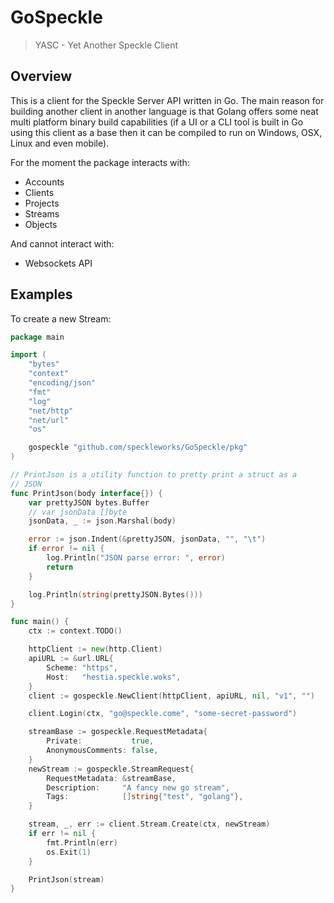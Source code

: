 # GoSpeckle
> YASC - Yet Another Speckle Client

## Overview
This is a client for the Speckle Server API written in Go. The main reason for building another client in another language is that Golang offers some neat multi platform binary build capabilities (if a UI or a CLI tool is built in Go using this client as a base then it can be compiled to run on Windows, OSX, Linux and even mobile).

For the moment the package interacts with:
* Accounts
* Clients
* Projects
* Streams
* Objects

And cannot interact with:
* Websockets API

## Examples
To create a new Stream:

```go
package main

import (
	"bytes"
	"context"
	"encoding/json"
	"fmt"
	"log"
	"net/http"
	"net/url"
	"os"

	gospeckle "github.com/speckleworks/GoSpeckle/pkg"
)

// PrintJson is a utility function to pretty print a struct as a
// JSON
func PrintJson(body interface{}) {
	var prettyJSON bytes.Buffer
	// var jsonData []byte
	jsonData, _ := json.Marshal(body)

	error := json.Indent(&prettyJSON, jsonData, "", "\t")
	if error != nil {
		log.Println("JSON parse error: ", error)
		return
	}

	log.Println(string(prettyJSON.Bytes()))
}

func main() {
	ctx := context.TODO()

	httpClient := new(http.Client)
	apiURL := &url.URL{
		Scheme: "https",
		Host:   "hestia.speckle.woks",
	}
	client := gospeckle.NewClient(httpClient, apiURL, nil, "v1", "")

	client.Login(ctx, "go@speckle.come", "some-secret-password")

	streamBase := gospeckle.RequestMetadata{
		Private:           true,
		AnonymousComments: false,
	}
	newStream := gospeckle.StreamRequest{
		RequestMetadata: &streamBase,
		Description:     "A fancy new go stream",
		Tags:            []string{"test", "golang"},
	}

	stream, _, err := client.Stream.Create(ctx, newStream)
	if err != nil {
		fmt.Println(err)
		os.Exit(1)
	}

	PrintJson(stream)
}

```
